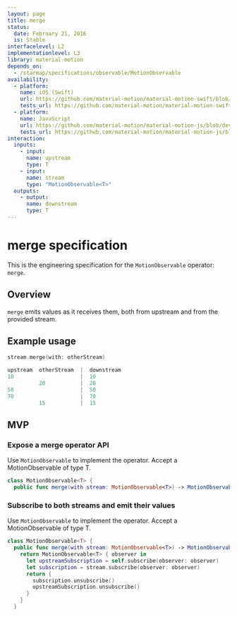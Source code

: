 ```yaml
---
layout: page
title: merge
status:
  date: February 21, 2016
  is: Stable
interfacelevel: L2
implementationlevel: L3
library: material-motion
depends_on:
  - /starmap/specifications/observable/MotionObservable
availability:
  - platform:
    name: iOS (Swift)
    url: https://github.com/material-motion/material-motion-swift/blob/develop/src/operators/merge.swift
    tests_url: https://github.com/material-motion/material-motion-swift/blob/develop/tests/unit/operator/mergeTests.swift
  - platform:
    name: JavaScript
    url: https://github.com/material-motion/material-motion-js/blob/develop/packages/core/src/operators/merge.ts
    tests_url: https://github.com/material-motion/material-motion-js/blob/develop/packages/core/src/operators/__tests__/merge.test.ts
interaction:
  inputs:
    - input:
      name: upstream
      type: T
    - input:
      name: stream
      type: "MotionObservable<T>"
  outputs:
    - output:
      name: downstream
      type: T
---
```


# merge specification

This is the engineering specification for the `MotionObservable` operator: `merge`.

## Overview

`merge` emits values as it receives them, both from upstream and from the provided stream.

## Example usage

```swift
stream.merge(with: otherStream)

upstream  otherStream  |  downstream
10                     |  10
          20           |  20
50                     |  50
70                     |  70
          15           |  15
```

## MVP

### Expose a merge operator API

Use `MotionObservable` to implement the operator. Accept a MotionObservable of type T.

```swift
class MotionObservable<T> {
  public func merge(with stream: MotionObservable<T>) -> MotionObservable<T>
```

### Subscribe to both streams and emit their values

Use `MotionObservable` to implement the operator. Accept a MotionObservable of type T.

```swift
class MotionObservable<T> {
  public func merge(with stream: MotionObservable<T>) -> MotionObservable<T> {
    return MotionObservable<T> { observer in
      let upstreamSubscription = self.subscribe(observer: observer)
      let subscription = stream.subscribe(observer: observer)
      return {
        subscription.unsubscribe()
        upstreamSubscription.unsubscribe()
      }
    }
  }
```
